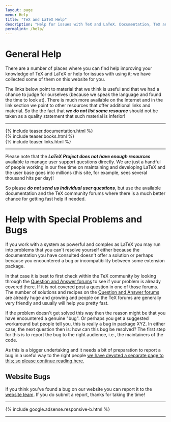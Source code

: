 ```yaml
---
layout: page
menu: Help
title: "TeX and LaTeX Help"
description: "Help for issues with TeX and LaTeX. Documentation, TeX and LaTeX books, links to TeX and LaTeX forums, communities and question and answer web sites."
permalink: /help/
---
```


# General Help

There are a number of places where you can find help improving your
knowledge of TeX and LaTeX or help for issues with using it; we have
collected some of them on this website for you.

The links below point to material that we think is useful and that we
had a chance to judge for ourselves (because we speak the language and
found the time to look at). There is much more available on the
Internet and in the link section we point to other resources that
offer additional links and material. So the the fact that **_we do not
list some resource_** should not be taken as a quality statement that
such material is inferior!


***

<div class="row teaser">
  <section class="col cell1of3">{% include teaser.documentation.html %}</section>
  <section class="col cell1of3">{% include teaser.books.html %}</section>
  <section class="col cell1of3">{% include teaser.links.html %}</section>
</div>

***

Please note that the **_LaTeX Project does not have enough
resources_** available to manage user support questions directly. We
are just a handful of people working in our free time on maintaining
and developing LaTeX and the user base goes into millions (this site,
for example, sees several thousand hits per day)!

So please **_do not send us individual user questions_**, but use the
available documentation and the TeX community forums where there is a
much better chance for getting fast help if needed.



# Help with Special Problems and Bugs

If you work with a system as powerful and complex as LaTeX you may run
into problems that you can't resolve yourself either because the
documentation you have consulted doesn't offer a solution or perhaps
because you encountered a bug or incompatibility between some
extension package.

In that case it is best to first check within the TeX community by
looking through the [Question and Answer
forums]({{site.baseurl}}/help/links/#question-and-answer-websites) to
see if your problem is already covered there. If it is not covered
post a question in one of those forums. The number of solutions and
recipes on the [Question and Answer
forums]({{site.baseurl}}/help/links/#question-and-answer-websites) are
already huge and growing and people on the TeX forums are generally
very friendly and usually will help you pretty fast.

If the problem doesn't get solved this way then the reason might be
that you have encountered a  genuine "bug". Or perhaps you get a suggested
workaround but people tell you, this is really a bug in package
XYZ. In either case, the next question then is: how can this bug be
resolved?  The first step for this is to report the bug to the
right audience, i.e., the maintainers of the code.

As this is a bigger undertaking and it needs a bit of preparation to
report a bug in a useful way to the right people [we have devoted a
separate page to this; so please continue reading
here.]({{site.baseurl}}/bugs/)


## Website Bugs

If you think you've found a bug on our website you can report it to
the [website team]({{site.baseurl}}/contact/#website-team). If you do
submit a report, thanks for taking the time!

***

<div class="row">{% include google.adsense.responsive-b.html %}</div><hr> 
